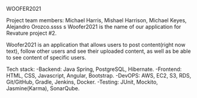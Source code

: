 WOOFER2021

Project team members: Michael Harris, Mishael Harrison, Michael Keyes, Alejandro Orozco.ssss
s
Woofer2021 is the name of our application for Revature project #2.

Woofer2021 is an application that allows users to post content(right now text), follow other
users and see their uploaded content, as well as be able to see content of specific users.

Tech stack:
-Backend: Java Spring, PostgreSQL, Hibernate.
-Frontend: HTML, CSS, Javascript, Angular, Bootstrap.
-DevOPS: AWS, EC2, S3, RDS, Git/GitHub, Gradle, Jenkins, Docker. 
-Testing: JUnit, Mockito, Jasmine(Karma), SonarQube.
